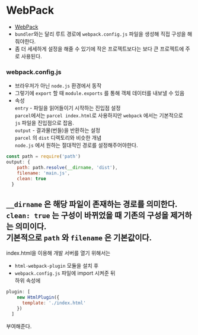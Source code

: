 # WebPack  
- [WebPack](https://webpack.js.org/)
- `bundler`와는 달리 루트 경로에 `webpack.config.js` 파일을 생성해 직접 구성을 해줘야한다.
- 좀 더 세세하게 설정을 해줄 수 있기에 작은 프로젝트보다는 보다 큰 프로젝트에 주로 사용된다.
### webpack.config.js
- 브라우저가 아닌 `node.js` 환경에서 동작
- 그렇기에 `export` 할 때 `module.exports` 를 통해 객체 데이터를 내보낼 수 있음
- 속성  
`entry` - 파일을 읽어들이기 시작하는 진입점 설정  
`parcel`에서는 `parcel index.html`로 사용하지만 `webpack` 에서는 기본적으로  
`js` 파일을 진입점으로 잡음.  
`output` - 결과물(번들)을 반환하는 설정  
`parcel` 의 `dist` 디렉토리와 비슷한 개념  
`node.js` 에서 원하는 절대적인 경로를 설정해주어야한다.  
```js
const path = require('path')
output: {
    path: path.resolve(__dirname, 'dist'),
    filename: 'main.js',
    clean: true
  }
```  
`__dirname` 은 해당 파일이 존재하는 경로를 의미한다.  
`clean: true` 는 구성이 바뀌었을 때 기존의 구성을 제거하는 의미이다.  
기본적으로 `path` 와 `filename` 은 기본값이다.
---
index.html을 이용해 개발 서버를 열기 위해서는  
- `html-webpack-plugin` 모듈을 설치 후  
- `webpack.config.js` 파일에 import 시켜준 뒤  
하위 속성에  
```js
plugin: [
    new HtmlPlugin({
      template: './index.html'
    })
  ]
```
부여해준다.